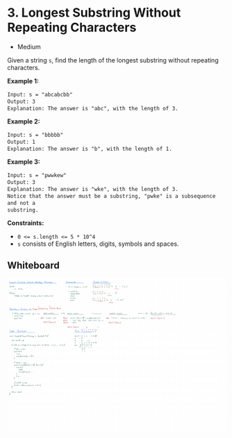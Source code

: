 # 3. Longest Substring Without Repeating Characters
- Medium

Given a string `s`, find the length of the longest substring without repeating
characters.

**Example 1:**
```
Input: s = "abcabcbb"
Output: 3
Explanation: The answer is "abc", with the length of 3.
```

**Example 2:**
```
Input: s = "bbbbb"
Output: 1
Explanation: The answer is "b", with the length of 1.
```

**Example 3:**
```
Input: s = "pwwkew"
Output: 3
Explanation: The answer is "wke", with the length of 3.
Notice that the answer must be a substring, "pwke" is a subsequence and not a
substring.
```

**Constraints:**
- `0 <= s.length <= 5 * 10^4`
- `s` consists of English letters, digits, symbols and spaces.

## Whiteboard
![Whiteboard Image 01][whiteboard-image-01]

<!-- Refs -->
[whiteboard-image-01]: whiteboard-01.jpg
